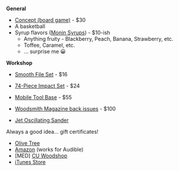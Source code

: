 **General**

- [Concept (board game)](https://www.amazon.com/dp/B00IDB6J0S) - $30
- A basketball
- Syrup flavors ([Monin Syrups](https://www.monin.com/us/products)) - $10-ish
  - Anything fruity - Blackberry, Peach, Banana, Strawberry, etc.
  - Toffee, Caramel, etc.
  - ... surprise me 😀


**Workshop**

- [Smooth File Set](https://www.lowes.com/pd/Kobalt-8-in-Smooth-File-Set/999921002) - $16
- [74-Piece Impact Set](https://www.farmandfleet.com/products/1141630-milwaukee-48-32-4062-74-piece-shockwave-impact-set.html) - $24
- [Mobile Tool Base](https://www.amazon.com/gp/product/B00002262M) - $55
- [Woodsmith Magazine back issues](http://www.woodsmith.com/back-issue-library.php) - $100

- [Jet Oscillating Sander](https://www.rockler.com/jet-benchtop-oscillating-spindle-sander)


Always a good idea... gift certificates!

- [Olive Tree](https://www.olivetree.com/store/gift_cards.php)
- [Amazon](http://www.amazon.com/gp/gc) (works for Audible)
- \[MED] [CU Woodshop](http://cuwoodshop.com/)
- [iTunes Store](http://store.apple.com/us/browse/home/giftcards/itunes/gallery)
